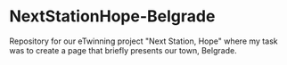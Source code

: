 # NextStationHope-Belgrade
Repository for our eTwinning project "Next Station, Hope" where my task was to create a page that briefly presents our town, Belgrade.

